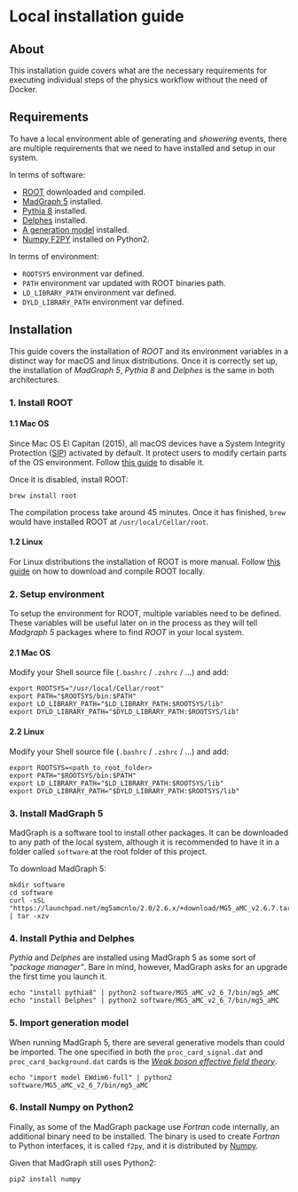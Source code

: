 # Local installation guide


## About
This installation guide covers what are the necessary requirements for executing 
individual steps of the physics workflow without the need of Docker.


## Requirements
To have a local environment able of generating and _showering_ events, there are multiple
requirements that we need to have installed and setup in our system.

In terms of software:
- [ROOT][root-website] downloaded and compiled.
- [MadGraph 5][madgraph-website] installed.
- [Pythia 8][pythia-website] installed.
- [Delphes][delphes-website] installed.
- [A generation model][madgraph-models] installed.
- [Numpy F2PY][numpy-f2py] installed on Python2.

In terms of environment:
- `ROOTSYS` environment var defined.
- `PATH` environment var updated with ROOT binaries path.
- `LD_LIBRARY_PATH` environment var defined.
- `DYLD_LIBRARY_PATH` environment var defined.


## Installation
This guide covers the installation of _ROOT_ and its environment variables in a distinct
way for macOS and linux distributions. Once it is correctly set up, the installation of
_MadGraph 5_, _Pythia 8_ and _Delphes_ is the same in both architectures.


### 1. Install ROOT

#### 1.1 Mac OS
Since Mac OS El Capitan (2015), all macOS devices have a System Integrity Protection
([SIP][sip-docs]) activated by default. It protect users to modify certain parts of
the OS environment. Follow [this guide][sip-guide] to disable it.

Once it is disabled, install ROOT:
```shell script
brew install root
```

The compilation process take around 45 minutes. Once it has finished, `brew` would 
have installed ROOT at `/usr/local/Cellar/root`.

#### 1.2 Linux
For Linux distributions the installation of ROOT is more manual. Follow [this guide][root-guide] 
on how to download and compile ROOT locally.


### 2. Setup environment
To setup the environment for ROOT, multiple variables need to be defined. These variables 
will be useful later on in the process as they will tell _Madgraph 5_ packages where to 
find _ROOT_ in your local system.

#### 2.1 Mac OS
Modify your Shell source file (`.bashrc` / `.zshrc` / ...) and add:

```shell script
export ROOTSYS="/usr/local/Cellar/root"
export PATH="$ROOTSYS/bin:$PATH"
export LD_LIBRARY_PATH="$LD_LIBRARY_PATH:$ROOTSYS/lib"
export DYLD_LIBRARY_PATH="$DYLD_LIBRARY_PATH:$ROOTSYS/lib"
```

#### 2.2 Linux
Modify your Shell source file (`.bashrc` / `.zshrc` / ...) and add:

```shell script
export ROOTSYS=<path_to_root_folder>
export PATH="$ROOTSYS/bin:$PATH"
export LD_LIBRARY_PATH="$LD_LIBRARY_PATH:$ROOTSYS/lib"
export DYLD_LIBRARY_PATH="$DYLD_LIBRARY_PATH:$ROOTSYS/lib"
```


### 3. Install MadGraph 5
MadGraph is a software tool to install other packages. It can be downloaded to any path of
the local system, although it is recommended to have it in a folder called `software` at
the root folder of this project.

To download MadGraph 5:

```shell script
mkdir software
cd software
curl -sSL "https://launchpad.net/mg5amcnlo/2.0/2.6.x/+download/MG5_aMC_v2.6.7.tar.gz" | tar -xzv
```


### 4. Install Pythia and Delphes
_Pythia_ and _Delphes_ are installed using MadGraph 5 as some sort of _"package manager"_.
Bare in mind, however, MadGraph asks for an upgrade the first time you launch it.

```shell script
echo "install pythia8" | python2 software/MG5_aMC_v2_6_7/bin/mg5_aMC
echo "install Delphes" | python2 software/MG5_aMC_v2_6_7/bin/mg5_aMC
```


### 5. Import generation model
When running MadGraph 5, there are several generative models than could be imported.
The one specified in both the `proc_card_signal.dat` and `proc_card_background.dat`
cards is the [_Weak boson effective field theory_][madgraph-model].

```shell script
echo "import model EWdim6-full" | python2 software/MG5_aMC_v2_6_7/bin/mg5_aMC
```


### 6. Install Numpy on Python2
Finally, as some of the MadGraph package use _Fortran_ code internally, an additional binary 
need to be installed. The binary is used to create _Fortran_ to Python interfaces,
it is called `f2py`, and it is distributed by [Numpy][numpy-website].

Given that MadGraph still uses Python2:

```shell script
pip2 install numpy
```


[delphes-website]: https://cp3.irmp.ucl.ac.be/projects/delphes
[madgraph-website]: https://launchpad.net/mg5amcnlo
[madgraph-model]: https://cp3.irmp.ucl.ac.be/projects/madgraph/wiki/Models/EWdim6
[madgraph-models]: https://cp3.irmp.ucl.ac.be/projects/madgraph/wiki/Models
[numpy-f2py]: https://numpy.org/doc/1.17/f2py/index.html
[numpy-website]: https://numpy.org/
[pythia-website]: http://home.thep.lu.se/Pythia/
[sip-docs]: https://en.wikipedia.org/wiki/System_Integrity_Protection
[sip-guide]: https://ss64.com/osx/csrutil.html
[root-guide]: https://root.cern.ch/building-root#quick-start
[root-website]: https://root.cern.ch/
